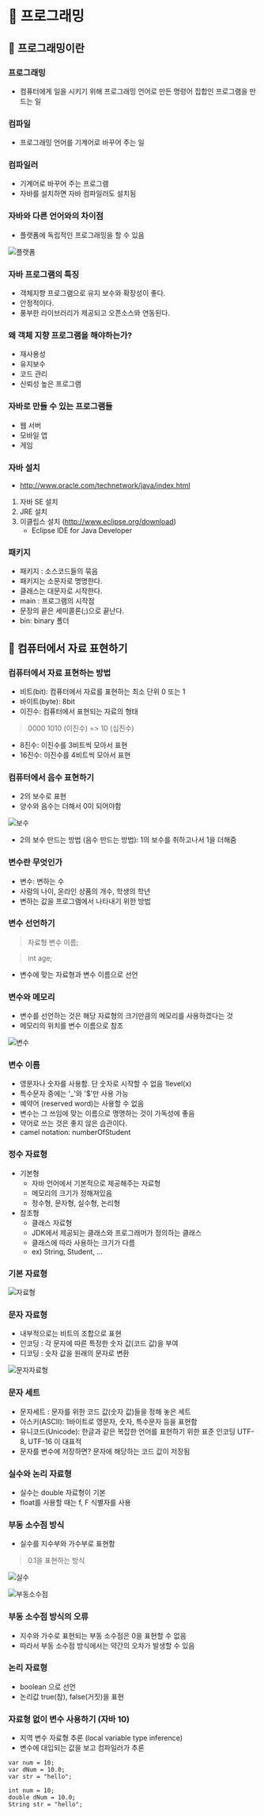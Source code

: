 # :book: 프로그래밍

## :pushpin: 프로그래밍이란 


### 프로그래밍

- 컴퓨터에게 일을 시키기 위해 프로그래밍 언어로 만든 명령어 집합인 프로그램을 만드는 일 

### 컴파일

- 프로그래밍 언어를 기계어로 바꾸어 주는 일

### 컴파일러

- 기계어로 바꾸어 주는 프로그램
- 자바를 설치하면 자바 컴파일러도 설치됨


### 자바와 다른 언어와의 차이점

- 플랫폼에 독립적인 프로그래밍을 할 수 있음 


![플랫폼](./image/플랫폼.png)


### 자바 프로그램의 특징

- 객체지향 프로그램으로 유지 보수와 확장성이 좋다.
- 안정적이다.
- 풍부한 라이브러리가 제공되고 오픈소스와 연동된다.


### 왜 객체 지향 프로그램을 해야하는가?

- 재사용성
- 유지보수
- 코드 관리
- 신뢰성 높은 프로그램


### 자바로 만들 수 있는 프로그램들

- 웹 서버
- 모바일 앱
- 게임



### 자바 설치

- http://www.oracle.com/technetwork/java/index.html

1. 자바 SE 설치
2. JRE 설치 
3. 이클립스 설치 (http://www.eclipse.org/download)
    - Eclipse IDE for Java Developer
    

### 패키지

- 패키지 : 소스코드들의 묶음
- 패키지는 소문자로 명명한다.
- 클래스는 대문자로 시작한다.
- main : 프로그램의 시작점 
- 문장의 끝은 세미콜론(;)으로 끝난다.
- bin: binary 폴더



## :pushpin: 컴퓨터에서 자료 표현하기

### 컴퓨터에서 자료 표현하는 방법

- 비트(bit): 컴퓨터에서 자료를 표현하는 최소 단위 0 또는 1
- 바이트(byte): 8bit
- 이진수: 컴퓨터에서 표현되는 자료의 형태 
> 0000 1010 (이진수) => 10 (십진수)
- 8진수: 이진수를 3비트씩 모아서 표현
- 16진수: 이진수를 4비트씩 모아서 표현


### 컴퓨터에서 음수 표현하기

- 2의 보수로 표현
- 양수와 음수는 더해서 0이 되어야함

![보수](./image/보수.png)

- 2의 보수 만드는 방법 (음수 만드는 방법): 1의 보수를 취하고나서 1을 더해줌


### 변수란 무엇인가

- 변수: 변하는 수
- 사람의 나이, 온라인 상품의 개수, 학생의 학년
- 변하는 값을 프로그램에서 나타내기 위한 방법


### 변수 선언하기

> 자료형 변수 이름;

> int age;

- 변수에 맞는 자료형과 변수 이름으로 선언


### 변수와 메모리

- 변수를 선언하는 것은 해당 자료형의 크기만큼의 메모리를 사용하겠다는 것
- 메모리의 위치를 변수 이름으로 참조

![변수](./image/변수.png)


### 변수 이름

- 영문자나 숫자를 사용함. 단 숫자로 시작할 수 없음 1level(x)
- 특수문자 중에는 '_'와 '$'만 사용 가능
- 예약어 (reserved word)는 사용할 수 없음
- 변수는 그 쓰임에 맞는 이름으로 명명하는 것이 가독성에 좋음
- 약어로 쓰는 것은 좋지 않은 습관이다.
- camel notation: numberOfStudent



### 정수 자료형

- 기본형
    - 자바 언어에서 기본적으로 제공해주는 자료형
    - 메모리의 크기가 정해져있음
    - 정수형, 문자형, 실수형, 논리형
- 참조형
    - 클래스 자료형
    - JDK에서 제공되는 클래스와 프로그래머가 정의하는 클래스
    - 클래스에 따라 사용하는 크기가 다름
    - ex) String, Student, ...
    
    
### 기본 자료형

![자료형](./image/기본자료형.png)


### 문자 자료형

- 내부적으로는 비트의 조합으로 표현
- 인코딩 : 각 문자에 따른 특정한 숫자 값(코드 값)을 부여
- 디코딩 : 숫자 값을 원래의 문자로 변환 


![문자자료형](./image/문자자료형.png)



### 문자 세트

- 문자세트 : 문자를 위한 코드 값(숫자 값)들을 정해 놓은 세트
- 아스키(ASCII): 1바이트로 영문자, 숫자, 특수문자 등을 표현함
- 유니코드(Unicode): 한글과 같은 복잡한 언어를 표현하기 위한 표준 인코딩 UTF-8, UTF-16 이 대표적
- 문자를 변수에 저장하면? 문자에 해당하는 코드 값이 저장됨


### 실수와 논리 자료형

- 실수는 double 자료형이 기본
- float를 사용할 때는 f, F 식별자를 사용


### 부동 소수점 방식

- 실수를 지수부와 가수부로 표현함

> 0.1을 표현하는 방식

![실수](./image/실수.png)

![부동소수점](./image/부동소수점.png)


### 부동 소수점 방식의 오류

- 지수와 가수로 표현되는 부동 소수점은 0을 표현할 수 없음
- 따라서 부동 소수점 방식에서는 약간의 오차가 발생할 수 있음


### 논리 자료형

- boolean 으로 선언
- 논리값 true(참), false(거짓)을 표현


### 자료형 없이 변수 사용하기 (자바 10)

- 지역 변수 자료형 추론 (local variable type inference)
- 변수에 대입되는 값을 보고 컴파일러가 추론

```
var num = 10;
var dNum = 10.0;
var str = "hello";
```

```
int num = 10;
double dNum = 10.0;
String str = "hello";
```